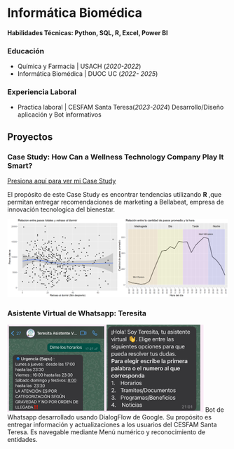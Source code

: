 # Informática Biomédica
#### Habilidades Técnicas: Python, SQL, R, Excel, Power BI

### Educación
- Química y Farmacia | USACH (_2020-2022_)
- Informática Biomédica | DUOC UC (_2022- 2025_)

### Experiencia Laboral
- Practica laboral | CESFAM Santa Teresa(_2023-2024_) Desarrollo/Diseño aplicación y Bot informativos 

## Proyectos
### Case Study: How Can a Wellness Technology Company Play It Smart?
[Presiona aquí para ver mi Case Study](https://rpubs.com/Fran_tapia/1040727)

El propósito de este Case Study es encontrar tendencias utilizando **R** ,que permitan entregar recomendaciones de marketing a Bellabeat, empresa de innovación tecnologica del bienestar.

![Bellabeat](/Imagenes/case_study1.png)

### Asistente Virtual de Whatsapp: Teresita

![Teresita](/Imagenes/Teresita.png) Bot de Whatsapp desarrollado usando DialogFlow de Google. Su propósito es entregar información y actualizaciones a los usuarios del CESFAM Santa Teresa. Es navegable mediante Menú numérico y reconocimiento de entidades.
